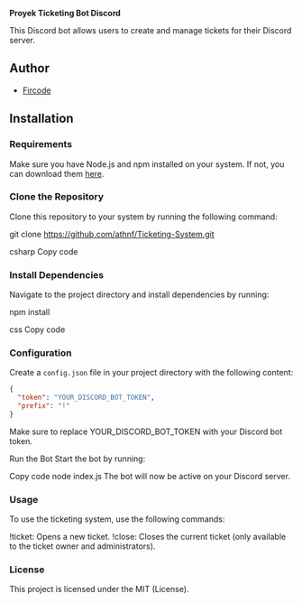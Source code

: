 **Proyek Ticketing Bot Discord**

This Discord bot allows users to create and manage tickets for their Discord server.

## **Author**
- [Fircode](https://github.com/athnf)

## **Installation**

### Requirements

Make sure you have Node.js and npm installed on your system. If not, you can download them [here](https://nodejs.org/).

### Clone the Repository

Clone this repository to your system by running the following command:

git clone https://github.com/athnf/Ticketing-System.git

csharp
Copy code

### Install Dependencies

Navigate to the project directory and install dependencies by running:

npm install

css
Copy code

### Configuration

Create a `config.json` file in your project directory with the following content:

```json
{
  "token": "YOUR_DISCORD_BOT_TOKEN",
  "prefix": "!"
}
```
Make sure to replace YOUR_DISCORD_BOT_TOKEN with your Discord bot token.

Run the Bot
Start the bot by running:

Copy code
node index.js
The bot will now be active on your Discord server.

### Usage
To use the ticketing system, use the following commands:

!ticket: Opens a new ticket.
!close: Closes the current ticket (only available to the ticket owner and administrators).

### License
This project is licensed under the MIT (License).
